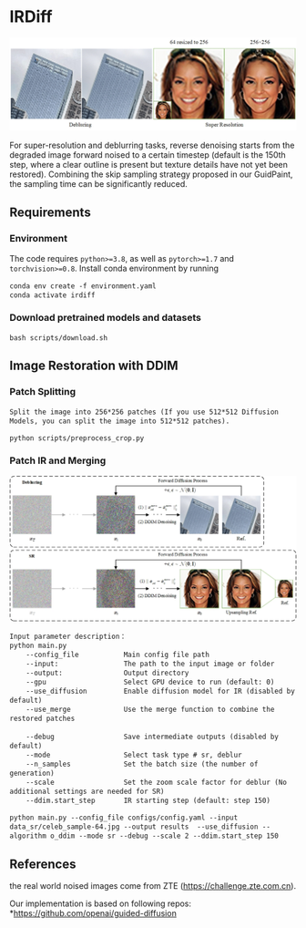 # IRDiff
<img src="assets/绘图1.jpg">

For super-resolution and deblurring tasks, reverse denoising starts from the degraded image forward noised to a certain timestep (default is the 150th step, where a clear outline is present but texture details have not yet been restored). Combining the skip sampling strategy proposed in our GuidPaint, the sampling time can be significantly reduced.

## Requirements
### Environment
The code requires `python>=3.8`, as well as `pytorch>=1.7` and `torchvision>=0.8`.
Install conda environment by running
```
conda env create -f environment.yaml
conda activate irdiff
```

### Download pretrained models and datasets
```shell
bash scripts/download.sh
```

## Image Restoration with DDIM
### Patch Splitting
```text
Split the image into 256*256 patches (If you use 512*512 Diffusion Models, you can split the image into 512*512 patches).
```
```shell
python scripts/preprocess_crop.py
```
### Patch IR and Merging
<img src="assets/绘图2.jpg">

```text
Input parameter description：
python main.py
    --config_file           Main config file path
    --input:                The path to the input image or folder
    --output:               Output directory
    --gpu                   Select GPU device to run (default: 0)
    --use_diffusion         Enable diffusion model for IR (disabled by default)
    --use_merge             Use the merge function to combine the restored patches
    
    --debug                 Save intermediate outputs (disabled by default)
    --mode                  Select task type # sr, deblur
    --n_samples             Set the batch size (the number of generation)
    --scale                 Set the zoom scale factor for deblur (No additional settings are needed for SR)
    --ddim.start_step       IR starting step (default: step 150)
```

```shell
python main.py --config_file configs/config.yaml --input data_sr/celeb_sample-64.jpg --output results  --use_diffusion --algorithm o_ddim --mode sr --debug --scale 2 --ddim.start_step 150 
```

## References
the real world noised images come from ZTE (https://challenge.zte.com.cn).

Our implementation is based on following repos:
*https://github.com/openai/guided-diffusion
